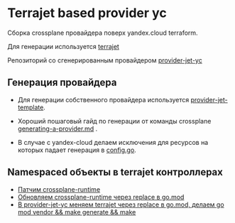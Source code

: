 # Terrajet based provider yc

Сборка crossplane провайдера поверх yandex.cloud terraform.

Для генерации используется [terrajet](https://github.com/crossplane-contrib/terrajet)

Репозиторий со сгенерированным
провайдером [provider-jet-yc](https://bb.yandex-team.ru/projects/CROSSPLANE/repos/provider-jet-yc)

## Генерация провайдера

* Для генерации собственного провайдера
  используется [provider-jet-template](https://github.com/crossplane-contrib/provider-jet-template).

* Хороший пошаговый гайд по генерации от команды
  crossplane [generating-a-provider.md](https://github.com/crossplane-contrib/terrajet/blob/main/docs/generating-a-provider.md)
  .

* В случае с yandex-cloud делаем исключения для ресурсов на которых падает генерация
  в [config.go](https://bb.yandex-team.ru/projects/CROSSPLANE/repos/provider-jet-yc/browse/config/provider.go#45).

## Namespaced объекты в terrajet контроллерах

* [Патчим crossplane-runtime](https://github.com/crossplane/crossplane-runtime/pull/314)
* [Обновляем crossplane-runtime через replace в go.mod](https://github.com/vaspahomov/terrajet/commit/6e2101dc18851f5c3804e3658e1e053b65b87ec6)
* [В provider-jet-yc меняем terrajet через replace в go.mod, делаем go mod vendor && make generate && make](https://bb.yandex-team.ru/projects/CROSSPLANE/repos/provider-jet-yc/commits/d013a355e1c788b6e979481f93500e0de7bf8917)

